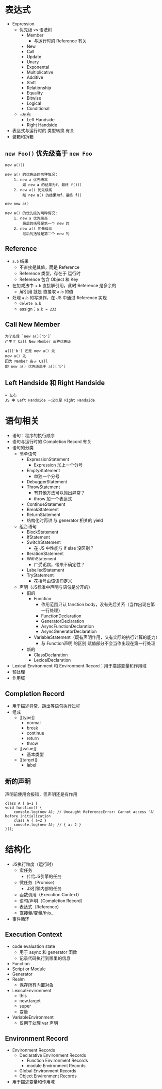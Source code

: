 # 表达式

- Expression
	- 优先级 vs 语法树
		- Member
            - 与运行时的 Reference 有关
		- New
		- Call
		- Update
		- Unary
		- Exponental
		- Multiplicative
		- Additive
		- Shift
		- Relationship
		- Equality
		- Bitwise
		- Logical
		- Conditional
	- =左右
		- Left Handside
		- Right Handside
- 表达式与运行时的 类型转换 有关
- 装箱和拆箱

## `new Foo()` 优先级高于 `new Foo`

`new a()()`

    new a() 的优先级的两种情况：
        1. new a 优先级高
            如 new a 的结果为f，最终 f()()
        2. new a() 优先级高
            如 new a() 的结果为f，最终 f()


`new new a()`

    new a() 的优先级的两种情况：
        1. new a 优先级高
            最后的括号是第一个 new 的
        2. new a() 优先级高
            最后的括号是第二个 new 的

## Reference

- `a.b` 结果
    - 不直接是其值，而是 Reference
    - Reference 类型，存在于 运行时
    - Reference 包含 Object 和 Key
- 在加减法中 `a.b` 直接解引用，此时 Reference 是多余的
    - 解引用 就是 直接取 `a.b` 的值
- 处理 `a.b` 的写操作，在 JS 中通过 Reference 实现
    - `delete a.b`
    - assign：`a.b = 233`

## Call New Member

    为了处理 `new a()['b']`
    产生了 Call New Member 三种优先级

    a()['b'] 还是 new a() 先
    new a() 先
    因为 Member 高于 Call
    即 new a() 优先级高于 a()['b']

## Left Handside 和 Right Handside

    = 左右
    JS 中 Left Handside 一定也是 Right Handside

# 语句相关

- 语句：程序的执行顺序
- 语句与运行时的 Completion Record 有关
- 语句的分类
    - 简单语句
        - ExpressionStatement
            - Expression 加上一个分号
        - EmptyStatement
            - 单独一个分号
        - DebuggerStatement
        - ThrowStatement
            - 有其他方法可以抛出异常？
            - throw 加一个表达式
        - ContinueStatement
        - BreakStatement
        - ReturnStatement
        - 结构化时再讲 与 generator 相关的 yield
    - 组合语句
        - BlockStatement
        - IfStatement
        - SwitchStatement
            - 在 JS 中性能与 if else 没区别？
        - IterationStatement
        - WithStatement
            - 广受诟病，带来不确定性？
        - LabelledStatement
        - TryStatement
            - 花括号由该语句定义
    - 声明（JS标准中声明与语句是分开的）
        - 旧的
            - Function
                - 作用范围只认 fanction body，没有先后关系（当作出现在第一行处理）
                - FunctionDeclaration
                - GeneratorDeclaration
                - AsyncFunctionDeclaration
                - AsyncGeneratorDeclaration
            - VariableStatement（既有声明作用，又有实际的执行计算的能力）
                - 与 Function声明 的区别 赋值部分不会当作出现在第一行处理
        - 新的
            - ClassDeclaration
            - LexicalDeclaration
- Lexical Environment 和 Environment Record：用于描述变量和作用域
- 预处理
- 作用域

## Completion Record

- 用于描述异常、跳出等语句执行过程
- 组成
    - [[type]]
        - normal
        - break
        - continue
        - return
        - throw
    - [[value]]
        - 基本类型
    - [[target]]
        - label

## 新的声明

声明前使用会报错，但声明还是有作用

```JS
class A { a=1 }
void function() {
    console.log(new A); // Uncaught ReferenceError: Cannot access 'A' before initialization
    class A { a=2 }
    console.log(new A); // { a: 2 }
}();
```

# 结构化

- JS执行粒度（运行时）
    - 宏任务
        - 传给JS引擎的任务
    - 微任务（Promise）
        - JS引擎内部的任务
    - 函数调用（Execution Context）
    - 语句/声明（Completion Record）
    - 表达式（Reference）
    - 直接量/变量/this...
- 事件循环

## Execution Context

- code evaluation state
    - 用于 async 和 generator 函数
    - 记录代码执行到哪里的信息
- Function
- Script or Module
- Generator
- Realm
    - 保存所有内置对象
- LexicalEnvironment
    - this
    - new.target
    - super
    - 变量
- VariableEnvironment
    - 仅用于处理 var 声明

## Environment Record

- Environment Records
    - Declarative Environment Records
        - Function Environment Records
        - module Environment Records
    - Global Environment Records
    - Object Environment Records
- 用于描述变量和作用域
